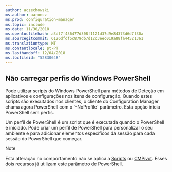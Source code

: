 ```yaml
---
author: aczechowski
ms.author: aaroncz
ms.prod: configuration-manager
ms.topic: include
ms.date: 11/30/2018
ms.openlocfilehash: a3df7f436477d308f1121d37d9e84373d6d7f30a
ms.sourcegitcommit: 6126dfdf5c879db7d12c3eec019a88fa44521361
ms.translationtype: MT
ms.contentlocale: pt-PT
ms.lasthandoff: 12/04/2018
ms.locfileid: "52830648"
---
```

## <a name="bkmk_noprofile"></a> Não carregar perfis do Windows PowerShell
<!--1359239--> Pode utilizar scripts do Windows PowerShell para métodos de Deteção em aplicativos e configurações nos itens de configuração. Quando estes scripts são executados nos clientes, o cliente do Configuration Manager chama agora PowerShell com o `-NoProfile` parâmetro. Esta opção inicia PowerShell sem perfis. 

Um perfil de PowerShell é um script que é executada quando o PowerShell é iniciado. Pode criar um perfil de PowerShell para personalizar o seu ambiente e para adicionar elementos específicos da sessão para cada sessão do PowerShell que começar. 

> [!Note]  
> Esta alteração no comportamento não se aplica a [Scripts](/sccm/apps/deploy-use/create-deploy-scripts) ou [CMPivot](/sccm/core/servers/manage/cmpivot). Esses dois recursos já utilizam este parâmetro de PowerShell.   

